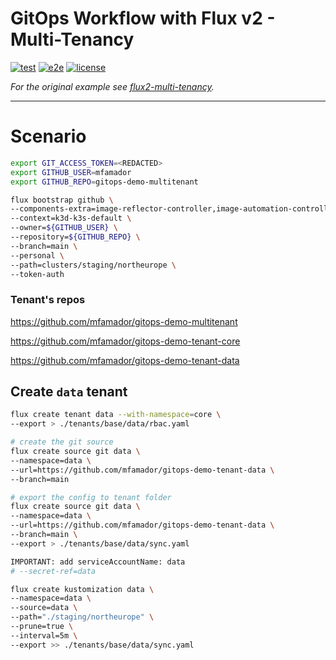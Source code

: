 # GitOps Workflow with Flux v2 - Multi-Tenancy

[![test](https://github.com/mfamador/gitops-demo-multitenant/actions/workflows/test.yaml/badge.svg)](https://github.com/mfamador/gitops-demo-multitenant/actions/workflows/test.yaml)
[![e2e](https://github.com/mfamador/gitops-demo-multitenant/actions/workflows/e2e.yaml/badge.svg)](https://github.com/mfamador/gitops-demo-multitenant/actions/workflows/e2e.yaml)
[![license](https://img.shields.io/github/license/mfamador/gitops-demo-multitenant.svg)](https://github.com/mfamador/gitops-demo-multitenant/blob/main/LICENSE)

_For the original example see [flux2-multi-tenancy](https://github.com/fluxcd/flux2-multi-tenancy)._

---

# Scenario

```bash
export GIT_ACCESS_TOKEN=<REDACTED>
export GITHUB_USER=mfamador
export GITHUB_REPO=gitops-demo-multitenant

flux bootstrap github \
--components-extra=image-reflector-controller,image-automation-controller \
--context=k3d-k3s-default \
--owner=${GITHUB_USER} \
--repository=${GITHUB_REPO} \
--branch=main \
--personal \
--path=clusters/staging/northeurope \
--token-auth

```

### Tenant's repos

https://github.com/mfamador/gitops-demo-multitenant

https://github.com/mfamador/gitops-demo-tenant-core

https://github.com/mfamador/gitops-demo-tenant-data

## Create `data` tenant

```bash
flux create tenant data --with-namespace=core \
--export > ./tenants/base/data/rbac.yaml

# create the git source
flux create source git data \
--namespace=data \
--url=https://github.com/mfamador/gitops-demo-tenant-data \
--branch=main

# export the config to tenant folder
flux create source git data \
--namespace=data \
--url=https://github.com/mfamador/gitops-demo-tenant-data \
--branch=main \
--export > ./tenants/base/data/sync.yaml

IMPORTANT: add serviceAccountName: data
# --secret-ref=data 

flux create kustomization data \
--namespace=data \
--source=data \
--path="./staging/northeurope" \
--prune=true \
--interval=5m \
--export >> ./tenants/base/data/sync.yaml


```
